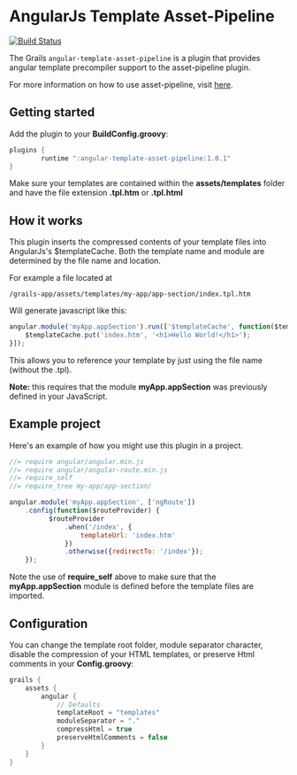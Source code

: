 AngularJs Template Asset-Pipeline
================================
[![Build Status](https://drone.io/github.com/craigburke/angular-template-asset-pipeline/status.png)](https://drone.io/github.com/craigburke/angular-template-asset-pipeline/latest)

The Grails `angular-template-asset-pipeline` is a plugin that provides angular template precompiler support to the asset-pipeline plugin.

For more information on how to use asset-pipeline, visit [here](http://www.github.com/bertramdev/asset-pipeline).

## Getting started
Add the plugin to your **BuildConfig.groovy**:
```groovy
plugins {
		runtime ":angular-template-asset-pipeline:1.0.1"
}
```
Make sure your templates are contained within the **assets/templates** folder and have the file extension **.tpl.htm** or **.tpl.html**


## How it works

This plugin inserts the compressed contents of your template files into AngularJs's $templateCache.
Both the template name and module are determined by the file name and location.

For example a file located at

```
/grails-app/assets/templates/my-app/app-section/index.tpl.htm
```

Will generate javascript like this:
```javascript
angular.module('myApp.appSection').run(['$templateCache', function($templateCache) {
	$templateCache.put('index.htm', '<h1>Hello World!</h1>');
}]);
```
This allows you to reference your template by just using the file name (without the .tpl).

**Note:** this requires that the module **myApp.appSection** was previously defined in your JavaScript.

## Example project
Here's an example of how you might use this plugin in a project.
```javascript
//= require angular/angular.min.js
//= require angular/angular-route.min.js
//= require_self
//= require_tree my-app/app-section/

angular.module('myApp.appSection', ['ngRoute'])
	.config(function($routeProvider) {
	      $routeProvider
	          .when('/index', {
	              templateUrl: 'index.htm'
	          })
	          .otherwise({redirectTo: '/index'});
	});
```
Note the use of **require_self** above to make sure that the **myApp.appSection** module is defined before the template files are imported.

## Configuration
You can change the template root folder, module separator character, disable the compression of your HTML templates, or preserve Html comments in your **Config.groovy**:
```groovy
grails {
	assets {
		angular {
			// Defaults
			templateRoot = "templates"
			moduleSeparator = "."
			compressHtml = true
			preserveHtmlComments = false
		}
	}
}
```
